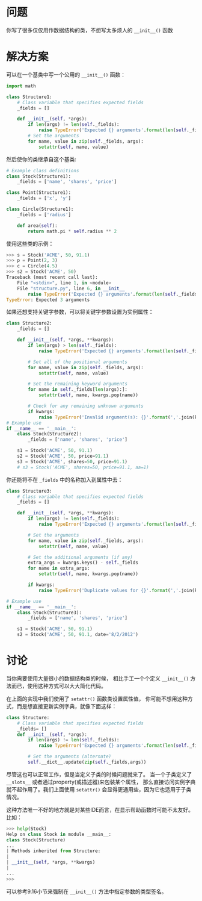 # 问题

你写了很多仅仅用作数据结构的类，不想写太多烦人的 `__init__()` 函数

# 解决方案

可以在一个基类中写一个公用的 `__init__()` 函数：

```python
import math

class Structure1:
    # Class variable that specifies expected fields
    _fields = []

    def __init__(self, *args):
        if len(args) != len(self._fields):
            raise TypeError('Expected {} arguments'.format(len(self._fields)))
        # Set the arguments
        for name, value in zip(self._fields, args):
            setattr(self, name, value)
```

然后使你的类继承自这个基类:

```python
# Example class definitions
class Stock(Structure1):
    _fields = ['name', 'shares', 'price']

class Point(Structure1):
    _fields = ['x', 'y']

class Circle(Structure1):
    _fields = ['radius']

    def area(self):
        return math.pi * self.radius ** 2
```

使用这些类的示例：

```python
>>> s = Stock('ACME', 50, 91.1)
>>> p = Point(2, 3)
>>> c = Circle(4.5)
>>> s2 = Stock('ACME', 50)
Traceback (most recent call last):
    File "<stdin>", line 1, in <module>
    File "structure.py", line 6, in __init__
        raise TypeError('Expected {} arguments'.format(len(self._fields)))
TypeError: Expected 3 arguments
```

如果还想支持关键字参数，可以将关键字参数设置为实例属性：

```python
class Structure2:
    _fields = []

    def __init__(self, *args, **kwargs):
        if len(args) > len(self._fields):
            raise TypeError('Expected {} arguments'.format(len(self._fields)))

        # Set all of the positional arguments
        for name, value in zip(self._fields, args):
            setattr(self, name, value)

        # Set the remaining keyword arguments
        for name in self._fields[len(args):]:
            setattr(self, name, kwargs.pop(name))

        # Check for any remaining unknown arguments
        if kwargs:
            raise TypeError('Invalid argument(s): {}'.format(','.join(kwargs)))
# Example use
if __name__ == '__main__':
    class Stock(Structure2):
        _fields = ['name', 'shares', 'price']

    s1 = Stock('ACME', 50, 91.1)
    s2 = Stock('ACME', 50, price=91.1)
    s3 = Stock('ACME', shares=50, price=91.1)
    # s3 = Stock('ACME', shares=50, price=91.1, aa=1)
```

你还能将不在 `_fields` 中的名称加入到属性中去：

```python
class Structure3:
    # Class variable that specifies expected fields
    _fields = []

    def __init__(self, *args, **kwargs):
        if len(args) != len(self._fields):
            raise TypeError('Expected {} arguments'.format(len(self._fields)))

        # Set the arguments
        for name, value in zip(self._fields, args):
            setattr(self, name, value)

        # Set the additional arguments (if any)
        extra_args = kwargs.keys() - self._fields
        for name in extra_args:
            setattr(self, name, kwargs.pop(name))

        if kwargs:
            raise TypeError('Duplicate values for {}'.format(','.join(kwargs)))

# Example use
if __name__ == '__main__':
    class Stock(Structure3):
        _fields = ['name', 'shares', 'price']

    s1 = Stock('ACME', 50, 91.1)
    s2 = Stock('ACME', 50, 91.1, date='8/2/2012')
```

# 讨论

当你需要使用大量很小的数据结构类的时候， 相比手工一个个定义 `__init__()` 方法而已，使用这种方式可以大大简化代码。

在上面的实现中我们使用了 `setattr()` 函数类设置属性值， 你可能不想用这种方式，而是想直接更新实例字典，就像下面这样：

```python
class Structure:
    # Class variable that specifies expected fields
    _fields= []
    def __init__(self, *args):
        if len(args) != len(self._fields):
            raise TypeError('Expected {} arguments'.format(len(self._fields)))

        # Set the arguments (alternate)
        self.__dict__.update(zip(self._fields,args))
```

尽管这也可以正常工作，但是当定义子类的时候问题就来了。  当一个子类定义了 `__slots__` 或者通过property(或描述器)来包装某个属性， 那么直接访问实例字典就不起作用了。我们上面使用 `setattr()` 会显得更通用些，因为它也适用于子类情况。

这种方法唯一不好的地方就是对某些IDE而言，在显示帮助函数时可能不太友好。比如：

```python
>>> help(Stock)
Help on class Stock in module __main__:
class Stock(Structure)
...
| Methods inherited from Structure:
|
| __init__(self, *args, **kwargs)
|
...
>>>
```

可以参考9.16小节来强制在 `__init__()` 方法中指定参数的类型签名。
